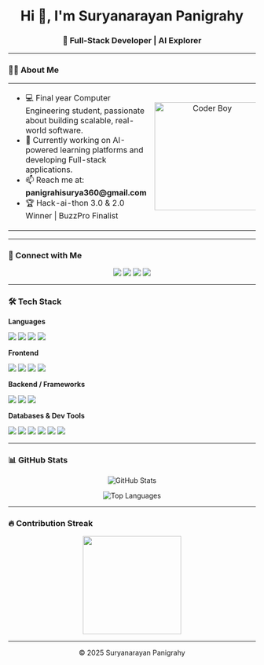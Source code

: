 <h1 align="center">Hi 👋, I'm Suryanarayan Panigrahy</h1>
<h3 align="center">🚀 Full-Stack Developer | AI Explorer</h3>


---

### 🙋‍♂️ About Me

<table border="0">
<tr>
<td valign="middle" width="70%">

<ul>
  <li>💻 Final year Computer Engineering student, passionate about building scalable, real-world software.</li>
  <li>🔭 Currently working on AI-powered learning platforms and developing Full-stack applications.</li>
  <li>📫 Reach me at: <strong>panigrahisurya360@gmail.com</strong></li>
  <li>🏆 Hack-ai-thon 3.0 & 2.0 Winner | BuzzPro Finalist</li>
</ul>

</td>
<td align="center" width="30%">
  <img src="https://img.freepik.com/premium-photo/cute-boy-hacker-operating-laptop-cartoon-design_609719-58.jpg?w=740"
       alt="Coder Boy" width="220" />
</td>
</tr>
</table>

---

### 🔗 Connect with Me

<p align="center">
  <a href="mailto:panigrahysuryanarayan360@gmail.com"><img src="https://img.shields.io/badge/Email-D14836?style=for-the-badge&logo=gmail&logoColor=white" /></a>
  <a href="https://www.linkedin.com/in/suryanarayan-panigrahi-9b8807226"><img src="https://img.shields.io/badge/LinkedIn-0A66C2?style=for-the-badge&logo=linkedin&logoColor=white" /></a>
  <a href="https://www.instagram.com/suryanarayan_5294"><img src="https://img.shields.io/badge/Instagram-E4405F?style=for-the-badge&logo=instagram&logoColor=white" /></a>
<!--   <a href="https://twitter.com/your_handle"><img src="https://img.shields.io/badge/Twitter-1DA1F2?style=for-the-badge&logo=twitter&logoColor=white" /></a> -->
<!--   <a href="https://www.facebook.com/your_facebook"><img src="https://img.shields.io/badge/Facebook-1877F2?style=for-the-badge&logo=facebook&logoColor=white" /></a> -->
  <a href="https://github.com/Surya17847"><img src="https://img.shields.io/badge/GitHub-181717?style=for-the-badge&logo=github&logoColor=white" /></a>
</p>

---

### 🛠 Tech Stack

**Languages**
<p>
   <a href="https://dev.java/"><img src="https://img.shields.io/badge/Java-007396?style=flat&logo=java&logoColor=white" /></a>
   <a href="https://www.python.org/doc/"><img src="https://img.shields.io/badge/Python-3776AB?style=flat&logo=python&logoColor=white" /></a>
   <a href="https://developer.mozilla.org/en-US/docs/Web/JavaScript"><img src="https://img.shields.io/badge/JavaScript-F7DF1E?style=flat&logo=javascript&logoColor=black" /></a>
   <a href="https://en.cppreference.com/w/c"><img src="https://img.shields.io/badge/C-00599C?style=flat&logo=c&logoColor=white" /></a>

</p>

**Frontend**
<p>
  <a href="https://reactjs.org/docs/getting-started.html"><img src="https://img.shields.io/badge/React-61DAFB?style=flat&logo=react&logoColor=black" /></a>
<!--   <a href="https://angular.dev/"><img src="https://img.shields.io/badge/Angular-DD0031?style=flat&logo=angular&logoColor=white" /></a> -->
  <a href="https://tailwindcss.com/docs"><img src="https://img.shields.io/badge/Tailwind_CSS-38B2AC?style=flat&logo=tailwind-css&logoColor=white" /></a>
  <a href="https://developer.mozilla.org/en-US/docs/Web/HTML"><img src="https://img.shields.io/badge/HTML5-E34F26?style=flat&logo=html5&logoColor=white" /></a>
  <a href="https://developer.mozilla.org/en-US/docs/Web/CSS"><img src="https://img.shields.io/badge/CSS3-1572B6?style=flat&logo=css3&logoColor=white" /></a>
</p>

**Backend / Frameworks**
<p>
  <a href="https://docs.djangoproject.com/"><img src="https://img.shields.io/badge/Django-092E20?style=flat&logo=django&logoColor=white" /></a>
  <a href="https://flask.palletsprojects.com/"><img src="https://img.shields.io/badge/Flask-000000?style=flat&logo=flask&logoColor=white" /></a>
  <a href="https://docs.flutter.dev/"><img src="https://img.shields.io/badge/Flutter-02569B?style=flat&logo=flutter&logoColor=white" /></a>

</p>

**Databases & Dev Tools**
<p>
  <a href="https://www.mongodb.com/docs/"><img src="https://img.shields.io/badge/MongoDB-47A248?style=flat&logo=mongodb&logoColor=white" /></a>
  <a href="https://firebase.google.com/docs"><img src="https://img.shields.io/badge/Firebase-FFCA28?style=flat&logo=firebase&logoColor=black" /></a>
  <a href="https://dev.mysql.com/doc/"><img src="https://img.shields.io/badge/SQL-4479A1?style=flat&logo=mysql&logoColor=white" /></a>
  <a href="https://git-scm.com/doc"><img src="https://img.shields.io/badge/Git-F05032?style=flat&logo=git&logoColor=white" /></a>
  <a href="https://learning.postman.com/docs/"><img src="https://img.shields.io/badge/Postman-FF6C37?style=flat&logo=postman&logoColor=white" /></a>
  <a href="https://docs.docker.com/"><img src="https://img.shields.io/badge/Docker-2496ED?style=flat&logo=docker&logoColor=white" /></a>

</p>

---

### 📊 GitHub Stats

<p align="center">
  <img src="https://github-readme-stats.vercel.app/api?username=Surya17847&show_icons=true&theme=radical" alt="GitHub Stats" />
</p>

<p align="center">
  <img src="https://github-readme-stats.vercel.app/api/top-langs/?username=Surya17847&layout=compact&theme=radical" alt="Top Languages" />
</p>

---

### 🔥 Contribution Streak

<p align="center">
  <img src="https://github-readme-streak-stats.herokuapp.com?user=Surya17847&theme=radical&hide_border=false&date_format=M%20j%5B%2C%20Y%5D" height="200" />
</p>

---

<p align="center">
  © 2025 Suryanarayan Panigrahy
</p>
